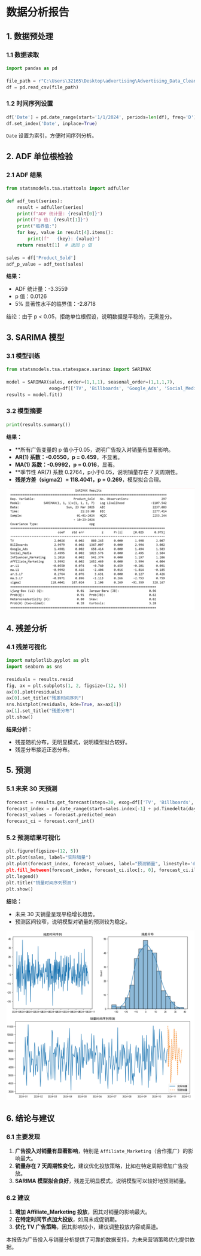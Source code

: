 # 数据分析报告

## 1. 数据预处理

### 1.1 数据读取
```python
import pandas as pd

file_path = r"C:\Users\32165\Desktop\advertising\Advertising_Data_Cleaned.csv"
df = pd.read_csv(file_path)
```

### 1.2 时间序列设置
```python
df['Date'] = pd.date_range(start='1/1/2024', periods=len(df), freq='D')
df.set_index('Date', inplace=True)
```
 `Date` 设置为索引，方便时间序列分析。

## 2. ADF 单位根检验

### 2.1 ADF 结果
```python
from statsmodels.tsa.stattools import adfuller

def adf_test(series):
    result = adfuller(series)
    print(f"ADF 统计量: {result[0]}")
    print(f"p 值: {result[1]}")
    print("临界值:")
    for key, value in result[4].items():
        print(f"   {key}: {value}")
    return result[1]  # 返回 p 值

sales = df['Product_Sold']
adf_p_value = adf_test(sales)
```
**结果：**
- ADF 统计量：-3.3559
- p 值：0.0126
- 5% 显著性水平的临界值：-2.8718

结论：由于 p < 0.05，拒绝单位根假设，说明数据是平稳的，无需差分。

## 3. SARIMA 模型

### 3.1 模型训练
```python
from statsmodels.tsa.statespace.sarimax import SARIMAX

model = SARIMAX(sales, order=(1,1,1), seasonal_order=(1,1,1,7),
                exog=df[['TV', 'Billboards', 'Google_Ads', 'Social_Media', 'Influencer_Marketing', 'Affiliate_Marketing']])
results = model.fit()
```

### 3.2 模型摘要
```python
print(results.summary())
```
**结果：**
- **所有广告变量的 p 值小于0.05，说明广告投入对销量有显著影响。
- **AR(1) 系数：-0.0550，p = 0.459**，不显著。
- **MA(1) 系数：-0.9992，p = 0.016**，显著。
- **季节性 AR(7) 系数 0.2764，p小于0.05，说明销量存在 7 天周期性。
- **残差方差（sigma2）= 118.4041，p = 0.269**，模型拟合合理。

![SARIMAX摘要](https://github.com/ilovescho-O-olsomuch/product-advertising/blob/main/%E6%97%B6%E9%97%B4%E5%BA%8F%E5%88%97%E8%A1%A8.png)

## 4. 残差分析

### 4.1 残差可视化
```python
import matplotlib.pyplot as plt
import seaborn as sns

residuals = results.resid
fig, ax = plt.subplots(1, 2, figsize=(12, 5))
ax[0].plot(residuals)
ax[0].set_title("残差时间序列")
sns.histplot(residuals, kde=True, ax=ax[1])
ax[1].set_title("残差分布")
plt.show()
```
**结果分析：**
- 残差随机分布，无明显模式，说明模型拟合较好。
- 残差分布接近正态分布。

## 5. 预测

### 5.1 未来 30 天预测
```python
forecast = results.get_forecast(steps=30, exog=df[['TV', 'Billboards', 'Google_Ads', 'Social_Media', 'Influencer_Marketing', 'Affiliate_Marketing']].iloc[-30:])
forecast_index = pd.date_range(start=sales.index[-1] + pd.Timedelta(days=1), periods=30, freq='D')
forecast_values = forecast.predicted_mean
forecast_ci = forecast.conf_int()
```

### 5.2 预测结果可视化
```python
plt.figure(figsize=(12, 5))
plt.plot(sales, label="实际销量")
plt.plot(forecast_index, forecast_values, label="预测销量", linestyle='dashed")
plt.fill_between(forecast_index, forecast_ci.iloc[:, 0], forecast_ci.iloc[:, 1], color='gray', alpha=0.2)
plt.legend()
plt.title("销量时间序列预测")
plt.show()
```
**结论：**
- 未来 30 天销量呈现平稳增长趋势。
- 预测区间较窄，说明模型对销量的预测较为稳定。

![预测结果图](https://github.com/ilovescho-O-olsomuch/product-advertising/blob/main/%E6%97%B6%E9%97%B4%E5%BA%8F%E5%88%97%E9%A2%84%E6%B5%8B.png)

## 6. 结论与建议

### 6.1 主要发现
1. **广告投入对销量有显著影响**，特别是 `Affiliate_Marketing`（合作推广）的影响最大。
2. **销量存在 7 天周期性变化**，建议优化投放策略，比如在特定周期增加广告投放。
3. **SARIMA 模型拟合良好**，残差无明显模式，说明模型可以较好地预测销量。

### 6.2 建议
1. **增加 Affiliate_Marketing 投放**，因其对销量的影响最大。
2. **在特定时间节点加大投放**，如周末或促销期。
3. **优化 TV 广告策略**，因其影响较小，建议调整投放内容或渠道。

本报告为广告投入与销量分析提供了可靠的数据支持，为未来营销策略优化提供依据。
